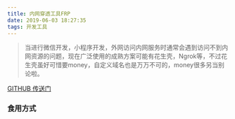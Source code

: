 ```yaml
---
title: 内网穿透工具FRP
date: 2019-06-03 18:27:35
tags: 开发工具
---
```


> 当进行微信开发，小程序开发，外网访问内网服务时通常会遇到访问不到内网资源的问题，现在广泛使用的成熟方案可能有花生壳，Ngrok等，不过花生壳虽好可惜要money，自定义域名也是万万不可的，money很多另当别论啦。

[GITHUB 传送门](git@github.com:fatedier/frp.git)

### 食用方式
